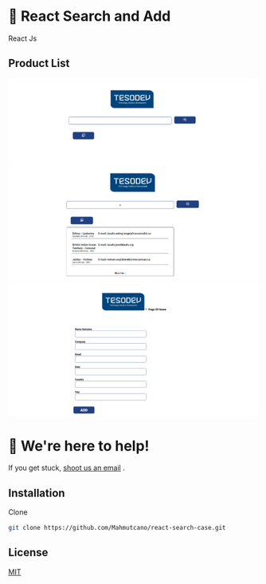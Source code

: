 # 📝 React Search and Add 
React Js

## Product List
![github](ssimages/img1.png)
![github](ssimages/img2.png)
![github](ssimages/img3.png)




# 💬 We're here to help!

If you get stuck, [shoot us an email](mailto:ozgancan9@gmail.com) .

## Installation

Clone

```bash
git clone https://github.com/Mahmutcano/react-search-case.git
```

## License

[MIT](https://choosealicense.com/licenses/mit/)

